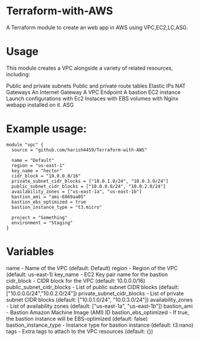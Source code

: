 # Terraform-with-AWS
A Terraform module to create an web app in AWS using VPC,EC2,LC,ASG.

# Usage
This module creates a VPC alongside a variety of related resources, including:

Public and private subnets
Public and private route tables
Elastic IPs
NAT Gateways
An Internet Gateway
A VPC Endpoint
A bastion EC2 instance
Launch configurations with Ec2 Instaces with EBS volumes with Nginx webapp installed on it.
ASG 


# Example usage:

```
module "vpc" {
  source = "github.com/harish4459/Terraform-with-AWS"

  name = "Default"
  region = "us-east-1"
  key_name = "hector"
  cidr_block = "10.0.0.0/16"
  private_subnet_cidr_blocks = ["10.0.1.0/24", "10.0.3.0/24"]
  public_subnet_cidr_blocks = ["10.0.0.0/24", "10.0.2.0/24"]
  availability_zones = ["us-east-1a", "us-east-1b"]
  bastion_ami = "ami-6869aa05"
  bastion_ebs_optimized = true
  bastion_instance_type = "t3.micro"

  project = "Something"
  environment = "Staging"
}
```

# Variables
name - Name of the VPC (default: Default)
region - Region of the VPC (default: us-east-1)
key_name - EC2 Key pair name for the bastion
cidr_block - CIDR block for the VPC (default: 10.0.0.0/16)
public_subnet_cidr_blocks - List of public subnet CIDR blocks (default: ["10.0.0.0/24","10.0.2.0/24"])
private_subnet_cidr_blocks - List of private subnet CIDR blocks (default: ["10.0.1.0/24", "10.0.3.0/24"])
availability_zones - List of availability zones (default: ["us-east-1a", "us-east-1b"])
bastion_ami - Bastion Amazon Machine Image (AMI) ID
bastion_ebs_optimized - If true, the bastion instance will be EBS-optimized (default: false)
bastion_instance_type - Instance type for bastion instance (default: t3.nano)
tags - Extra tags to attach to the VPC resources (default: {})
